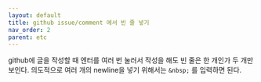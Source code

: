 ```yaml
---
layout: default
title: github issue/comment 에서 빈 줄 넣기
nav_order: 2
parent: etc
---
```


github에 글을 작성할 때 엔터를 여러 번 눌러서 작성을 해도 빈 줄은 한 개인가 두 개만 보인다.
의도적으로 여러 개의 newline을 넣기 위해서는
`&nbsp;` 를 입력하면 된다.
